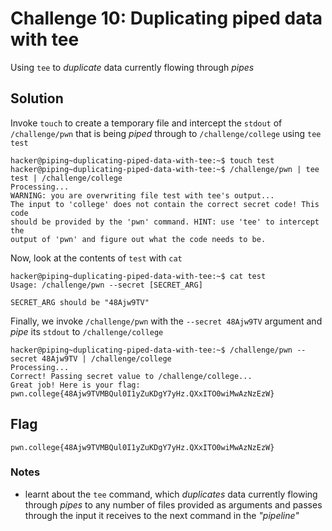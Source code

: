 # Challenge 10: Duplicating piped data with tee
Using `tee` to _duplicate_ data currently flowing through _pipes_
## Solution
Invoke `touch` to create a temporary file and intercept the `stdout` of `/challenge/pwn` that is being _piped_ through to `/challenge/college` using `tee test`
```
hacker@piping~duplicating-piped-data-with-tee:~$ touch test
hacker@piping~duplicating-piped-data-with-tee:~$ /challenge/pwn | tee test | /challenge/college
Processing...
WARNING: you are overwriting file test with tee's output...
The input to 'college' does not contain the correct secret code! This code
should be provided by the 'pwn' command. HINT: use 'tee' to intercept the
output of 'pwn' and figure out what the code needs to be.
```
Now, look at the contents of `test` with `cat`
```
hacker@piping~duplicating-piped-data-with-tee:~$ cat test
Usage: /challenge/pwn --secret [SECRET_ARG]

SECRET_ARG should be "48Ajw9TV"
```
Finally, we invoke `/challenge/pwn` with the `--secret 48Ajw9TV` argument and _pipe_ its `stdout` to `/challenge/college`
```
hacker@piping~duplicating-piped-data-with-tee:~$ /challenge/pwn --secret 48Ajw9TV | /challenge/college
Processing...
Correct! Passing secret value to /challenge/college...
Great job! Here is your flag:
pwn.college{48Ajw9TVMBQul0I1yZuKDgY7yHz.QXxITO0wiMwAzNzEzW}
```
## Flag
`pwn.college{48Ajw9TVMBQul0I1yZuKDgY7yHz.QXxITO0wiMwAzNzEzW}`
### Notes
- learnt about the `tee` command, which _duplicates_ data currently flowing through _pipes_ to any number of files provided as arguments and passes through the input it receives to the next command in the _"pipeline"_